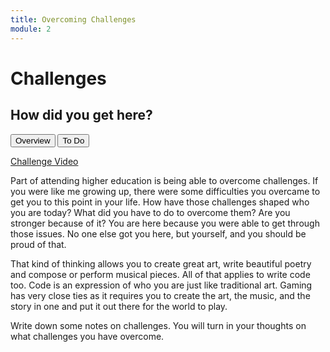 ```yaml
---
title: Overcoming Challenges
module: 2
---
```


# Challenges

## How did you get here?

<div class="tab">
  <button class="tablinks active" onclick="openTab(event, 'Overview')">Overview</button>
   <button class="tablinks" onclick="openTab(event, 'ToDo')">To Do</button>
</div>

<!-- Tab content -->
<div id="Overview" class="tabcontent" style="display:block">

<p><a href="//www.youtube.com/embed/Ll4XTxNPUDE" data-lity>Challenge Video</a></p>

<p>Part of attending higher education is being able to overcome challenges.  If you were like me growing up, there were some difficulties you overcame to get you to this point in your life.  How have those challenges shaped who you are today?  What did you have to do to overcome them?  Are you stronger because of it?  You are here because you were able to get through those issues.  No one else got you here, but yourself, and you should be proud of that.</p>

<p>That kind of thinking allows you to create great art, write beautiful poetry and compose or perform musical pieces.  All of that applies to write code too.  Code is an expression of who you are just like traditional art.  Gaming has very close ties as it requires you to create the art, the music, and the story in one and put it out there for the world to play.</p>
</div>
<div id="ToDo" class="tabcontent">
<p>Write down some notes on challenges. You will turn in your thoughts on what challenges you have overcome.</p>

</div>